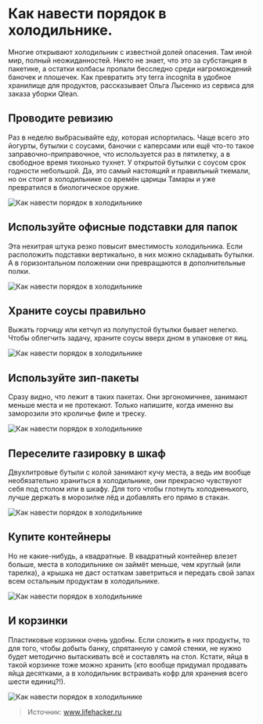 # Как навести порядок в холодильнике.
Многие открывают холодильник с известной долей опасения. Там иной мир, полный неожиданностей. Никто не знает, что это за субстанция в пакетике, а остатки колбасы пропали бесследно среди нагромождений баночек и плошечек. Как превратить эту terra incognita в удобное хранилище для продуктов, рассказывает Ольга Лысенко из сервиса для заказа уборки Qlean.

## Проводите ревизию

Раз в неделю выбрасывайте еду, которая испортилась. Чаще всего это йогурты, бутылки с соусами, баночки с каперсами или ещё что-то такое заправочно-приправочное, что используется раз в пятилетку, а в свободное время тихонько тухнет. У открытой бутылки с соусом срок годности небольшой. Да, это самый настоящий и правильный ткемали, но он стоит в холодильнике со времён царицы Тамары и уже превратился в биологическое оружие.

![Как навести порядок в холодильнике](/images/Kulinar/Sovet/poryadok_holod_001.jpg 'Как навести порядок в холодильнике')

## Используйте офисные подставки для папок

Эта нехитрая штука резко повысит вместимость холодильника. Если расположить подставки вертикально, в них можно складывать бутылки. А в горизонтальном положении они превращаются в дополнительные полки.

![Как навести порядок в холодильнике](/images/Kulinar/Sovet/poryadok_holod_002.jpg 'Как навести порядок в холодильнике')

## Храните соусы правильно

Выжать горчицу или кетчуп из полупустой бутылки бывает нелегко. Чтобы облегчить задачу, храните соусы вверх дном в упаковке от яиц.

![Как навести порядок в холодильнике](/images/Kulinar/Sovet/poryadok_holod_003.jpg 'Как навести порядок в холодильнике')

## Используйте зип-пакеты

Сразу видно, что лежит в таких пакетах. Они эргономичнее, занимают меньше места и не протекают. Только напишите, когда именно вы заморозили это кроличье филе и треску.

![Как навести порядок в холодильнике](/images/Kulinar/Sovet/poryadok_holod_004.jpg 'Как навести порядок в холодильнике')

## Переселите газировку в шкаф

Двухлитровые бутыли с колой занимают кучу места, а ведь им вообще необязательно храниться в холодильнике, они прекрасно чувствуют себя под столом или в шкафу. Для того чтобы глотнуть холодненького, лучше держать в морозилке лёд и добавлять его прямо в стакан.

![Как навести порядок в холодильнике](/images/Kulinar/Sovet/poryadok_holod_005.jpg 'Как навести порядок в холодильнике')

## Купите контейнеры

Но не какие-нибудь, а квадратные. В квадратный контейнер влезет больше, места в холодильнике он займёт меньше, чем круглый (или тарелка), а крышка не даст остаткам заветриться и передать свой запах всем остальным продуктам в холодильнике.

![Как навести порядок в холодильнике](/images/Kulinar/Sovet/poryadok_holod_006.jpg 'Как навести порядок в холодильнике')

## И корзинки

Пластиковые корзинки очень удобны. Если сложить в них продукты, то для того, чтобы добыть банку, спрятанную у самой стенки, не нужно будет методично вытаскивать всё и составлять на стол. Кстати, яйца в такой корзинке тоже можно хранить (кто вообще придумал продавать яйца десятками, а в холодильник встраивать кофр для хранения всего шести единиц?!).

![Как навести порядок в холодильнике](/images/Kulinar/Sovet/poryadok_holod_007.jpg 'Как навести порядок в холодильнике')

> Источник: www.lifehacker.ru
